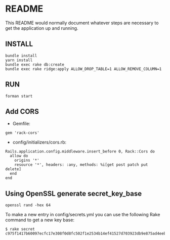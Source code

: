 # README

This README would normally document whatever steps are necessary to get the
application up and running.

## INSTALL
```
bundle install
yarn install
bundle exec rake db:create
bundle exec rake ridge:apply ALLOW_DROP_TABLE=1 ALLOW_REMOVE_COLUMN=1
```

## RUN
```
forman start
```

## Add CORS
- Gemfile: 
```
gem 'rack-cors'
```

- config/initializers/cors.rb:
```
Rails.application.config.middleware.insert_before 0, Rack::Cors do
  allow do
    origins '*'
    resource '*', headers: :any, methods: %i[get post patch put delete]
  end
end
```
## Using OpenSSL generate secret_key_base
```
openssl rand -hex 64
```

To make a new entry in config/secrets.yml you can use the following Rake command to get a new key base:
```
$ rake secret
c975f1417b60097ecfc17e308f0d8fc502f1e2534b14ef41527d703923db9e875ad4eeb779a74c732bb6c5747c3b56d84fe7f38554089522a2f557c587766fcc
```

